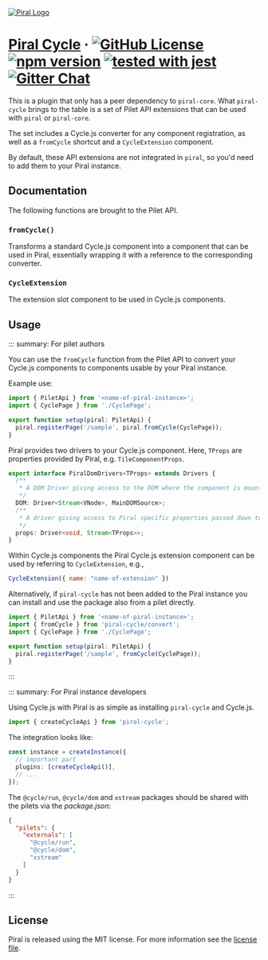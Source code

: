 [![Piral Logo](https://github.com/smapiot/piral/raw/main/docs/assets/logo.png)](https://piral.io)

# [Piral Cycle](https://piral.io) &middot; [![GitHub License](https://img.shields.io/badge/license-MIT-blue.svg)](https://github.com/smapiot/piral/blob/main/LICENSE) [![npm version](https://img.shields.io/npm/v/piral-cycle.svg?style=flat)](https://www.npmjs.com/package/piral-cycle) [![tested with jest](https://img.shields.io/badge/tested_with-jest-99424f.svg)](https://jestjs.io) [![Gitter Chat](https://badges.gitter.im/gitterHQ/gitter.png)](https://gitter.im/piral-io/community)

This is a plugin that only has a peer dependency to `piral-core`. What `piral-cycle` brings to the table is a set of Pilet API extensions that can be used with `piral` or `piral-core`.

The set includes a Cycle.js converter for any component registration, as well as a `fromCycle` shortcut and a `CycleExtension` component.

By default, these API extensions are not integrated in `piral`, so you'd need to add them to your Piral instance.

## Documentation

The following functions are brought to the Pilet API.

### `fromCycle()`

Transforms a standard Cycle.js component into a component that can be used in Piral, essentially wrapping it with a reference to the corresponding converter.

### `CycleExtension`

The extension slot component to be used in Cycle.js components.

## Usage

::: summary: For pilet authors

You can use the `fromCycle` function from the Pilet API to convert your Cycle.js components to components usable by your Piral instance.

Example use:

```ts
import { PiletApi } from '<name-of-piral-instance>';
import { CyclePage } from './CyclePage';

export function setup(piral: PiletApi) {
  piral.registerPage('/sample', piral.fromCycle(CyclePage));
}
```

Piral provides two drivers to your Cycle.js component. Here, `TProps` are properties provided by Piral, e.g. `TileComponentProps`.

```ts
export interface PiralDomDrivers<TProps> extends Drivers {
  /**
   * A DOM Driver giving access to the DOM where the component is mounted.
   */
  DOM: Driver<Stream<VNode>, MainDOMSource>;
  /**
   * A driver giving access to Piral specific properties passed down to the component.
   */
  props: Driver<void, Stream<TProps>>;
}
```

Within Cycle.js components the Piral Cycle.js extension component can be used by referring to `CycleExtension`, e.g.,

```jsx
CycleExtension({ name: "name-of-extension" })
```

Alternatively, if `piral-cycle` has not been added to the Piral instance you can install and use the package also from a pilet directly.

```ts
import { PiletApi } from '<name-of-piral-instance>';
import { fromCycle } from 'piral-cycle/convert';
import { CyclePage } from './CyclePage';

export function setup(piral: PiletApi) {
  piral.registerPage('/sample', fromCycle(CyclePage));
}
```

:::

::: summary: For Piral instance developers

Using Cycle.js with Piral is as simple as installing `piral-cycle` and Cycle.js.

```ts
import { createCycleApi } from 'piral-cycle';
```

The integration looks like:

```ts
const instance = createInstance({
  // important part
  plugins: [createCycleApi()],
  // ...
});
```

The `@cycle/run`, `@cycle/dom` and `xstream` packages should be shared with the pilets via the *package.json*:

```json
{
  "pilets": {
    "externals": [
      "@cycle/run",
      "@cycle/dom",
      "xstream"
    ]
  }
}
```

:::

## License

Piral is released using the MIT license. For more information see the [license file](./LICENSE).

